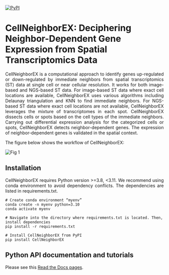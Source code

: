 [![PyPI](https://img.shields.io/pypi/v/CellNeighborEX?logo=PyPI)](https://pypi.org/project/CellNeighborEX)

CellNeighborEX: Deciphering Neighbor-Dependent Gene Expression from Spatial Transcriptomics Data
====================================================================================
<p align="justify">CellNeighborEX is a computational approach to identify genes up-regulated or down-regulated by immediate neighbors from spatial transcriptomics (ST) data at single cell or near cellular resolution. It works for both image-based and NGS-based ST data. For image-based ST data where exact cell locations are available, CellNeighborEX uses various algorithms including Delaunay triangulation and KNN to find immediate neighbors. For NGS-based ST data where exact cell locations are not available, CellNeighborEX leverages the mixture of transcriptomes in each spot. CellNeighborEX dissects cells or spots based on the cell types of the immediate neighbors. Carrying out differential expression analysis for the categorized cells or spots, CellNeighborEX detects neighbor-dependent genes. The expression of neighbor-dependent genes is validated in the spatial context.</p> 

The figure below shows the workflow of CellNeighborEX:

![Fig 1](https://user-images.githubusercontent.com/99720939/229945240-2c9a2ef9-2566-496f-9981-0823cd95b813.png)

## Installation
<p align="justify">CellNeighborEX requires Python version >=3.8, <3.11. We recommend using conda environment to avoid dependency conflicts. The dependencies are listed in requirements.txt.</p> 

<pre><code># Create conda environment “myenv”
conda create -n myenv python=3.10
conda activate myenv

# Navigate into the directory where requirements.txt is located. Then, install dependencies
pip install -r requirements.txt

# Install CellNeighborEX from PyPI
pip install CellNeighborEX
</code></pre>     

## Python API documentation and tutorials
Please see this [Read the Docs pages](https://CellNeighborEX.readthedocs.io/en/latest/).